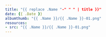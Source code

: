 ```yaml
---
title: "{{ replace .Name "-" " " | title }}"
date: {{ .Date }}
albumthumb: "{{ .Name }}/{{ .Name }}-01.png"
resources:
- src: "{{ .Name }}/{{ .Name }}-01.png"
---
```

